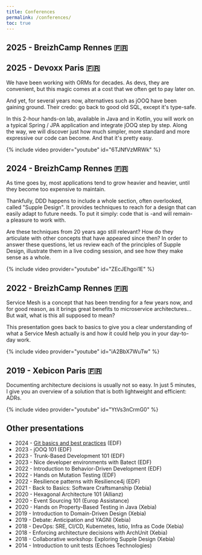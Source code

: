 ```yaml
---
title: Conferences
permalink: /conferences/
toc: true
---
```


## 2025 - BreizhCamp Rennes 🇫🇷

## 2025 - Devoxx Paris 🇫🇷

We have been working with ORMs for decades.
As devs, they are convenient, but this magic comes at a cost that we often get to pay later on.

And yet, for several years now, alternatives such as jOOQ have been gaining ground.
Their credo: go back to good old SQL, except it's type-safe.

In this 2-hour hands-on lab, available in Java and in Kotlin, you will work on a typical Spring / JPA application and integrate jOOQ step by step.
Along the way, we will discover just how much simpler, more standard and more expressive our code can become.
And that it's pretty easy.

{% include video provider="youtube" id="6TJNfVzMRWk" %}

## 2024 - BreizhCamp Rennes 🇫🇷

As time goes by, most applications tend to grow heavier and heavier, until they become too expensive to maintain.

Thankfully, DDD happens to include a whole section, often overlooked, called "Supple Design". It provides techniques to reach for a design that can easily adapt to future needs. To put it simply: code that is -and will remain- a pleasure to work with.

Are these techniques from 20 years ago still relevant? How do they articulate with other concepts that have appeared since then? In order to answer these questions, let us review each of the principles of Supple Design, illustrate them in a live coding session, and see how they make sense as a whole.

{% include video provider="youtube" id="ZEcJEhgoi1E" %}

## 2022 - BreizhCamp Rennes 🇫🇷

Service Mesh is a concept that has been trending for a few years now, and for good reason, as it brings great benefits to microservice architectures...
But wait, what is this all supposed to mean?

This presentation goes back to basics  to give you a clear understanding of what a Service Mesh actually is and how it could help you in your day-to-day work.

{% include video provider="youtube" id="iA2BbX7WuTw" %}

## 2019 - Xebicon Paris 🇫🇷

Documenting architecture decisions is usually not so easy. In just 5 minutes, I give you an overview of a solution that is both lightweight and efficient: ADRs.

{% include video provider="youtube" id="YtVs3nCrmG0" %}

## Other presentations

* 2024 - [Git basics and best practices](https://github.com/sylvaindecout/git-basics) (EDF)
* 2023 - jOOQ 101 (EDF)
* 2023 - Trunk-Based Development 101 (EDF)
* 2023 - Nice developer environments with Batect (EDF)
* 2022 - Introduction to Behavior-Driven Development (EDF)
* 2022 - Hands on Mutation Testing (EDF)
* 2022 - Resilience patterns with Resilience4j (EDF)
* 2021 - Back to Basics: Software Craftsmanship (Xebia)
* 2020 - Hexagonal Architecture 101 (Allianz)
* 2020 - Event Sourcing 101 (Europ Assistance)
* 2020 - Hands on Property-Based Testing in Java (Xebia)
* 2019 - Introduction to Domain-Driven Design (Xebia)
* 2019 - Debate: Anticipation and YAGNI (Xebia)
* 2018 - DevOps: SRE, CI/CD, Kubernetes, Istio, Infra as Code (Xebia)
* 2018 - Enforcing architecture decisions with ArchUnit (Xebia)
* 2018 - Collaborative workshop: Exploring Supple Design (Xebia)
* 2014 - Introduction to unit tests (Echoes Technologies)
